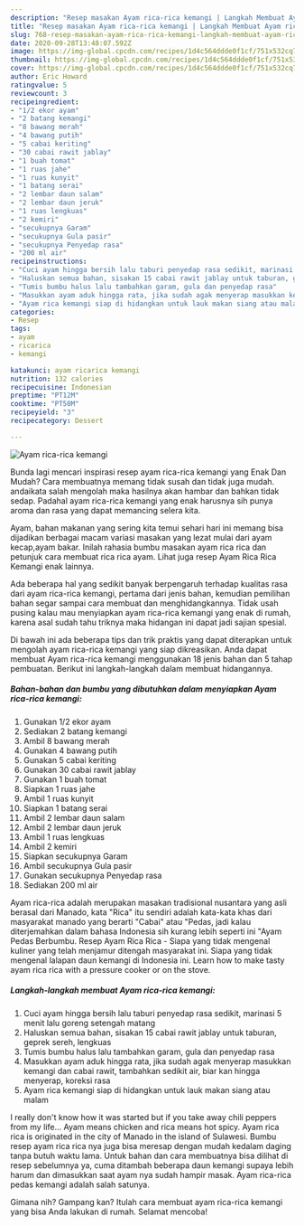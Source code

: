 ```yaml
---
description: "Resep masakan Ayam rica-rica kemangi | Langkah Membuat Ayam rica-rica kemangi Yang Menggugah Selera"
title: "Resep masakan Ayam rica-rica kemangi | Langkah Membuat Ayam rica-rica kemangi Yang Menggugah Selera"
slug: 768-resep-masakan-ayam-rica-rica-kemangi-langkah-membuat-ayam-rica-rica-kemangi-yang-menggugah-selera
date: 2020-09-28T13:48:07.592Z
image: https://img-global.cpcdn.com/recipes/1d4c564ddde0f1cf/751x532cq70/ayam-rica-rica-kemangi-foto-resep-utama.jpg
thumbnail: https://img-global.cpcdn.com/recipes/1d4c564ddde0f1cf/751x532cq70/ayam-rica-rica-kemangi-foto-resep-utama.jpg
cover: https://img-global.cpcdn.com/recipes/1d4c564ddde0f1cf/751x532cq70/ayam-rica-rica-kemangi-foto-resep-utama.jpg
author: Eric Howard
ratingvalue: 5
reviewcount: 3
recipeingredient:
- "1/2 ekor ayam"
- "2 batang kemangi"
- "8 bawang merah"
- "4 bawang putih"
- "5 cabai keriting"
- "30 cabai rawit jablay"
- "1 buah tomat"
- "1 ruas jahe"
- "1 ruas kunyit"
- "1 batang serai"
- "2 lembar daun salam"
- "2 lembar daun jeruk"
- "1 ruas lengkuas"
- "2 kemiri"
- "secukupnya Garam"
- "secukupnya Gula pasir"
- "secukupnya Penyedap rasa"
- "200 ml air"
recipeinstructions:
- "Cuci ayam hingga bersih lalu taburi penyedap rasa sedikit, marinasi 5 menit lalu goreng setengah matang"
- "Haluskan semua bahan, sisakan 15 cabai rawit jablay untuk taburan, geprek sereh, lengkuas"
- "Tumis bumbu halus lalu tambahkan garam, gula dan penyedap rasa"
- "Masukkan ayam aduk hingga rata, jika sudah agak menyerap masukkan kemangi dan cabai rawit, tambahkan sedikit air, biar kan hingga menyerap, koreksi rasa"
- "Ayam rica kemangi siap di hidangkan untuk lauk makan siang atau malam"
categories:
- Resep
tags:
- ayam
- ricarica
- kemangi

katakunci: ayam ricarica kemangi 
nutrition: 132 calories
recipecuisine: Indonesian
preptime: "PT12M"
cooktime: "PT50M"
recipeyield: "3"
recipecategory: Dessert

---
```



![Ayam rica-rica kemangi](https://img-global.cpcdn.com/recipes/1d4c564ddde0f1cf/751x532cq70/ayam-rica-rica-kemangi-foto-resep-utama.jpg)

Bunda lagi mencari inspirasi resep ayam rica-rica kemangi yang Enak Dan Mudah? Cara membuatnya memang tidak susah dan tidak juga mudah. andaikata salah mengolah maka hasilnya akan hambar dan bahkan tidak sedap. Padahal ayam rica-rica kemangi yang enak harusnya sih punya aroma dan rasa yang dapat memancing selera kita.

Ayam, bahan makanan yang sering kita temui sehari hari ini memang bisa dijadikan berbagai macam variasi masakan yang lezat mulai dari ayam kecap,ayam bakar. Inilah rahasia bumbu masakan ayam rica rica dan petunjuk cara membuat rica rica ayam. Lihat juga resep Ayam Rica Rica Kemangi enak lainnya.

Ada beberapa hal yang sedikit banyak berpengaruh terhadap kualitas rasa dari ayam rica-rica kemangi, pertama dari jenis bahan, kemudian pemilihan bahan segar sampai cara membuat dan menghidangkannya. Tidak usah pusing kalau mau menyiapkan ayam rica-rica kemangi yang enak di rumah, karena asal sudah tahu triknya maka hidangan ini dapat jadi sajian spesial.


Di bawah ini ada beberapa tips dan trik praktis yang dapat diterapkan untuk mengolah ayam rica-rica kemangi yang siap dikreasikan. Anda dapat membuat Ayam rica-rica kemangi menggunakan 18 jenis bahan dan 5 tahap pembuatan. Berikut ini langkah-langkah dalam membuat hidangannya.

<!--inarticleads1-->

##### Bahan-bahan dan bumbu yang dibutuhkan dalam menyiapkan Ayam rica-rica kemangi:

1. Gunakan 1/2 ekor ayam
1. Sediakan 2 batang kemangi
1. Ambil 8 bawang merah
1. Gunakan 4 bawang putih
1. Gunakan 5 cabai keriting
1. Gunakan 30 cabai rawit jablay
1. Gunakan 1 buah tomat
1. Siapkan 1 ruas jahe
1. Ambil 1 ruas kunyit
1. Siapkan 1 batang serai
1. Ambil 2 lembar daun salam
1. Ambil 2 lembar daun jeruk
1. Ambil 1 ruas lengkuas
1. Ambil 2 kemiri
1. Siapkan secukupnya Garam
1. Ambil secukupnya Gula pasir
1. Gunakan secukupnya Penyedap rasa
1. Sediakan 200 ml air


Ayam rica-rica adalah merupakan masakan tradisional nusantara yang asli berasal dari Manado, kata &#34;Rica&#34; itu sendiri adalah kata-kata khas dari masyarakat manado yang berarti &#34;Cabai&#34; atau &#34;Pedas, jadi kalau diterjemahkan dalam bahasa Indonesia sih kurang lebih seperti ini &#34;Ayam Pedas Berbumbu. Resep Ayam Rica Rica - Siapa yang tidak mengenal kuliner yang telah menjamur ditengah masyarakat ini. Siapa yang tidak mengenal lalapan daun kemangi di Indonesia ini. Learn how to make tasty ayam rica rica with a pressure cooker or on the stove. 

<!--inarticleads2-->

##### Langkah-langkah membuat Ayam rica-rica kemangi:

1. Cuci ayam hingga bersih lalu taburi penyedap rasa sedikit, marinasi 5 menit lalu goreng setengah matang
1. Haluskan semua bahan, sisakan 15 cabai rawit jablay untuk taburan, geprek sereh, lengkuas
1. Tumis bumbu halus lalu tambahkan garam, gula dan penyedap rasa
1. Masukkan ayam aduk hingga rata, jika sudah agak menyerap masukkan kemangi dan cabai rawit, tambahkan sedikit air, biar kan hingga menyerap, koreksi rasa
1. Ayam rica kemangi siap di hidangkan untuk lauk makan siang atau malam


I really don&#39;t know how it was started but if you take away chili peppers from my life… Ayam means chicken and rica means hot spicy. Ayam rica rica is originated in the city of Manado in the island of Sulawesi. Bumbu resep ayam rica rica nya juga bisa meresap dengan mudah kedalam daging tanpa butuh waktu lama. Untuk bahan dan cara membuatnya bisa dilihat di resep sebelumnya ya, cuma ditambah beberapa daun kemangi supaya lebih harum dan dimasukkan saat ayam nya sudah hampir masak. Ayam rica-rica pedas kemangi adalah salah satunya. 

Gimana nih? Gampang kan? Itulah cara membuat ayam rica-rica kemangi yang bisa Anda lakukan di rumah. Selamat mencoba!
